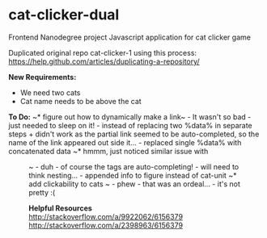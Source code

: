 # cat-clicker-dual
Frontend Nanodegree project
Javascript application for cat clicker game

Duplicated original repo cat-clicker-1 using this process: https://help.github.com/articles/duplicating-a-repository/

**New Requirements:** 
* We need two cats
* Cat name needs to be above the cat

**To Do:**
~* figure out how to dynamically make a link~
    - It wasn't so bad - just needed to sleep on it!
    - instead of replacing two %data% in separate steps
        + didn't work as the partial link seemed to be auto-completed, so the name of the link appeared out side it...
    - replaced single %data% with concatenated data
~* hmmm, just noticed similar issue with <figure> ~
    - duh - of course the tags are auto-completing! 
    - will need to think nesting...
    - appended info to figure instead of cat-unit
~* add clickability to cats ~ 
    - phew - that was an ordeal...
    - it's not pretty :(

**Helpful Resources**
http://stackoverflow.com/a/9922062/6156379
http://stackoverflow.com/a/2398963/6156379

